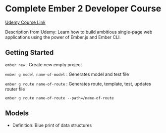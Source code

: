 # Complete Ember 2 Developer Course

[Udemy Course Link](http://www.udemy.com/complete-ember-2-developer-course)

Description from Udemy: Learn how to build ambitious single-page web applications using the power of Ember.js and Ember CLI.

## Getting Started

`ember new` : Create new empty project

`ember g model name-of-model` : Generates model and test file

`ember g route name-of-route` : Generates route, template, test, updates router file

`ember g route name-of-route --path=/name-of-route`


## Models

- Definition: Blue print of data structures
